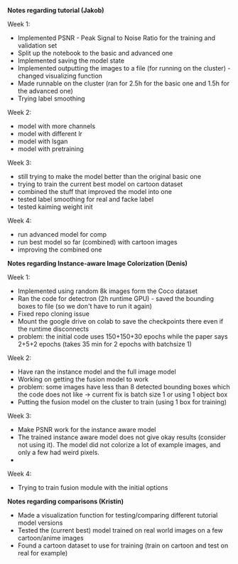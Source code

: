 **Notes regarding tutorial (Jakob)**

Week 1:
  * Implemented PSNR - Peak Signal to Noise Ratio for the training and validation set
  * Split up the notebook to the basic and advanced one
  * Implemented saving the model state 
  * Implemented outputting the images to a file (for running on the cluster) - changed visualizing function
  * Made runnable on the cluster (ran for 2.5h for the basic one and 1.5h for the advanced one)
  * Trying label smoothing

Week 2:
  * model with more channels
  * model with different lr
  * model with lsgan
  * model with pretraining

Week 3:
  * still trying to make the model better than the original basic one
  * trying to train the current best model on cartoon dataset
  * combined the stuff that improved the model into one
  * tested label smoothing for real and facke label
  * tested kaiming weight init

Week 4:
  * run advanced model for comp
  * run best model so far (combined) with cartoon images
  * improving the combined one
  
**Notes regarding Instance-aware Image Colorization (Denis)**

Week 1:
  * Implemented using random 8k images form the Coco dataset
  * Ran the code for detectron (2h runtime GPU) - saved the bounding boxes to file (so we don't have to run it again)
  * Fixed repo cloning issue
  * Mount the google drive on colab to save the checkpoints there even if the runtime disconnects
  * problem: the initial code uses 150+150+30 epochs while the paper says 2+5+2 epochs (takes 35 min for 2 epochs with batchsize 1)

Week 2:
  * Have ran the instance model and the full image model 
  * Working on getting the fusion model to work
  * problem: some images have less than 8 detected bounding boxes which the code does not like -> current fix is batch size 1 or using 1 object box
  * Putting the fusion model on the cluster to train (using 1 box for training)
  
Week 3:
  * Make PSNR work for the instance aware model
  * The trained instance aware model does not give okay results (consider not using it). The model did not colorize a lot of example images, and only a few had weird pixels.
  * 

Week 4:
  * Trying to train fusion module with the initial options


**Notes regarding comparisons (Kristin)**
  * Made a visualization function for testing/comparing different tutorial model versions
  * Tested the (current best) model trained on real world images on a few cartoon/anime images
  * Found a cartoon dataset to use for training (train on cartoon and test on real for example)
